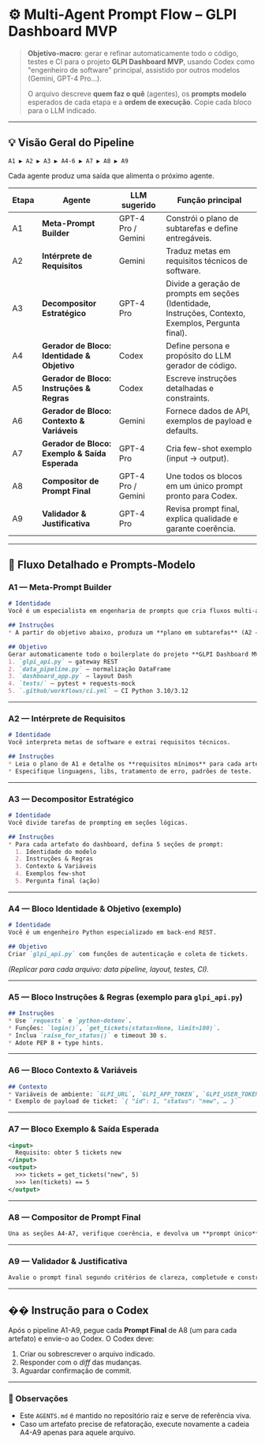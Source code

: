 # ⚙️ Multi-Agent Prompt Flow – GLPI Dashboard MVP

> **Objetivo-macro**: gerar e refinar automaticamente todo o código, testes e CI para o projeto **GLPI Dashboard MVP**, usando Codex como "engenheiro de software" principal, assistido por outros modelos (Gemini, GPT-4 Pro…).
>
> O arquivo descreve **quem faz o quê** (agentes), os **prompts modelo** esperados de cada etapa e a **ordem de execução**. Copie cada bloco para o LLM indicado.

---

## 💡 Visão Geral do Pipeline

```
A1 ▶ A2 ▶ A3 ▶ A4‑6 ▶ A7 ▶ A8 ▶ A9
```

Cada agente produz uma saída que alimenta o próximo agente.

| Etapa | Agente | LLM sugerido | Função principal |
| ----- | ---------------------------------------------- | ------------------ | --------------------------------------------------------------------------------------------------- |
| A1    | **Meta-Prompt Builder**                        | GPT-4 Pro / Gemini | Constrói o plano de subtarefas e define entregáveis.                                                |
| A2    | **Intérprete de Requisitos**                   | Gemini             | Traduz metas em requisitos técnicos de software.                                                    |
| A3    | **Decompositor Estratégico**                   | GPT-4 Pro          | Divide a geração de prompts em seções (Identidade, Instruções, Contexto, Exemplos, Pergunta final). |
| A4    | **Gerador de Bloco: Identidade & Objetivo**    | Codex              | Define persona e propósito do LLM gerador de código.                                                |
| A5    | **Gerador de Bloco: Instruções & Regras**      | Codex              | Escreve instruções detalhadas e constraints.                                                        |
| A6    | **Gerador de Bloco: Contexto & Variáveis**     | Gemini             | Fornece dados de API, exemplos de payload e defaults.                                               |
| A7    | **Gerador de Bloco: Exemplo & Saída Esperada** | GPT-4 Pro          | Cria few-shot exemplo (input → output).                                                             |
| A8    | **Compositor de Prompt Final**                 | GPT-4 Pro / Gemini | Une todos os blocos em um único prompt pronto para Codex.                                           |
| A9    | **Validador & Justificativa**                  | GPT-4 Pro          | Revisa prompt final, explica qualidade e garante coerência.                                         |

---

## 🔄 Fluxo Detalhado e Prompts-Modelo

### A1 — Meta-Prompt Builder

```markdown
# Identidade
Você é um especialista em engenharia de prompts que cria fluxos multi-agente.

## Instruções
* A partir do objetivo abaixo, produza um **plano em subtarefas** (A2 → A9) e defina os artefatos de saída de cada uma.

## Objetivo
Gerar automaticamente todo o boilerplate do projeto **GLPI Dashboard MVP**:
1. `glpi_api.py` – gateway REST
2. `data_pipeline.py` – normalização DataFrame
3. `dashboard_app.py` – layout Dash
4. `tests/` – pytest + requests-mock
5. `.github/workflows/ci.yml` – CI Python 3.10/3.12
```

---

### A2 — Intérprete de Requisitos

```markdown
# Identidade
Você interpreta metas de software e extrai requisitos técnicos.

## Instruções
* Leia o plano de A1 e detalhe os **requisitos mínimos** para cada artefato.
* Especifique linguagens, libs, tratamento de erro, padrões de teste.
```

---

### A3 — Decompositor Estratégico

```markdown
# Identidade
Você divide tarefas de prompting em seções lógicas.

## Instruções
* Para cada artefato do dashboard, defina 5 seções de prompt:
  1. Identidade do modelo
  2. Instruções & Regras
  3. Contexto & Variáveis
  4. Exemplos few-shot
  5. Pergunta final (ação)
```

---

### A4 — Bloco Identidade & Objetivo (exemplo)

```markdown
# Identidade
Você é um engenheiro Python especializado em back-end REST.

## Objetivo
Criar `glpi_api.py` com funções de autenticação e coleta de tickets.
```

*(Replicar para cada arquivo: data pipeline, layout, testes, CI).* 

---

### A5 — Bloco Instruções & Regras (exemplo para `glpi_api.py`)

```markdown
## Instruções
* Use `requests` e `python-dotenv`.
* Funções: `login()`, `get_tickets(status=None, limit=100)`.
* Inclua `raise_for_status()` e timeout 30 s.
* Adote PEP 8 + type hints.
```

---

### A6 — Bloco Contexto & Variáveis

```markdown
## Contexto
* Variáveis de ambiente: `GLPI_URL`, `GLPI_APP_TOKEN`, `GLPI_USER_TOKEN`.
* Exemplo de payload de ticket: `{ "id": 1, "status": "new", … }`
```

---

### A7 — Bloco Exemplo & Saída Esperada

```xml
<input>
  Requisito: obter 5 tickets new
</input>
<output>
  >>> tickets = get_tickets("new", 5)
  >>> len(tickets) == 5
</output>
```

---

### A8 — Compositor de Prompt Final

```markdown
Una as seções A4-A7, verifique coerência, e devolva um **prompt único** para Codex gerar `glpi_api.py`.
```

---

### A9 — Validador & Justificativa

```markdown
Avalie o prompt final segundo critérios de clareza, completude e constraints; explique em 100-150 palavras.
```

---

## �� Instrução para o Codex

Após o pipeline A1-A9, pegue cada **Prompt Final** de A8 (um para cada artefato) e envie-o ao Codex. O Codex deve:

1. Criar ou sobrescrever o arquivo indicado.
2. Responder com o *diff* das mudanças.
3. Aguardar confirmação de commit.

---

### 📌 Observações

* Este `AGENTS.md` é mantido no repositório raiz e serve de referência viva.
* Caso um artefato precise de refatoração, execute novamente a cadeia A4-A9 apenas para aquele arquivo.
